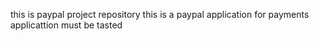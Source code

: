 this is paypal project repository
this is a paypal application for payments 
applicattion must be tasted
